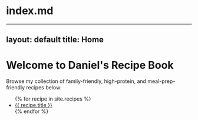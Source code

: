 # index.md
---
layout: default
title: Home
---

# Welcome to Daniel's Recipe Book

Browse my collection of family-friendly, high-protein, and meal-prep-friendly recipes below:

<ul>
  {% for recipe in site.recipes %}
    <li><a href="{{ recipe.url }}">{{ recipe.title }}</a></li>
  {% endfor %}
</ul>
